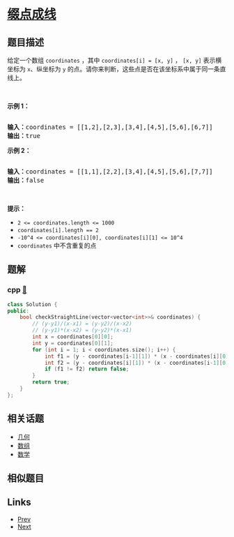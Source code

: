
# [缀点成线](https://leetcode-cn.com/problems/check-if-it-is-a-straight-line)

## 题目描述

<p>给定一个数组&nbsp;<code>coordinates</code>&nbsp;，其中&nbsp;<code>coordinates[i] = [x, y]</code>&nbsp;，<meta charset="UTF-8" />&nbsp;<code>[x, y]</code>&nbsp;表示横坐标为 <code>x</code>、纵坐标为 <code>y</code>&nbsp;的点。请你来判断，这些点是否在该坐标系中属于同一条直线上。</p>

<p>&nbsp;</p>

<p><strong>示例 1：</strong></p>

<p><img alt="" src="https://assets.leetcode-cn.com/aliyun-lc-upload/uploads/2019/10/19/untitled-diagram-2.jpg" /></p>

<pre>
<strong>输入：</strong>coordinates = [[1,2],[2,3],[3,4],[4,5],[5,6],[6,7]]
<strong>输出：</strong>true
</pre>

<p><strong>示例 2：</strong></p>

<p><strong><img alt="" src="https://assets.leetcode-cn.com/aliyun-lc-upload/uploads/2019/10/19/untitled-diagram-1.jpg" /></strong></p>

<pre>
<strong>输入：</strong>coordinates = [[1,1],[2,2],[3,4],[4,5],[5,6],[7,7]]
<strong>输出：</strong>false
</pre>

<p>&nbsp;</p>

<p><strong>提示：</strong></p>

<ul>
	<li><code>2 &lt;=&nbsp;coordinates.length &lt;= 1000</code></li>
	<li><code>coordinates[i].length == 2</code></li>
	<li><code>-10^4 &lt;=&nbsp;coordinates[i][0],&nbsp;coordinates[i][1] &lt;= 10^4</code></li>
	<li><code>coordinates</code>&nbsp;中不含重复的点</li>
</ul>


## 题解

### cpp [🔗](check-if-it-is-a-straight-line.cpp) 
```cpp
class Solution {
public:
    bool checkStraightLine(vector<vector<int>>& coordinates) {
        // (y-y1)/(x-x1) = (y-y2)/(x-x2)
        // (y-y1)*(x-x2) = (y-y2)*(x-x1)
        int x = coordinates[0][0];
        int y = coordinates[0][1];
        for (int i = 1; i < coordinates.size(); i++) {
            int f1 = (y - coordinates[i-1][1]) * (x - coordinates[i][0]);
            int f2 = (y - coordinates[i][1]) * (x - coordinates[i-1][0]);
            if (f1 != f2) return false;
        }
        return true;
    }
};
```


## 相关话题

- [几何](https://leetcode-cn.com/tag/geometry) 
- [数组](https://leetcode-cn.com/tag/array) 
- [数学](https://leetcode-cn.com/tag/math) 


## 相似题目



## Links

- [Prev](../the-dining-philosophers/README.md) 
- [Next](../traffic-light-controlled-intersection/README.md) 

